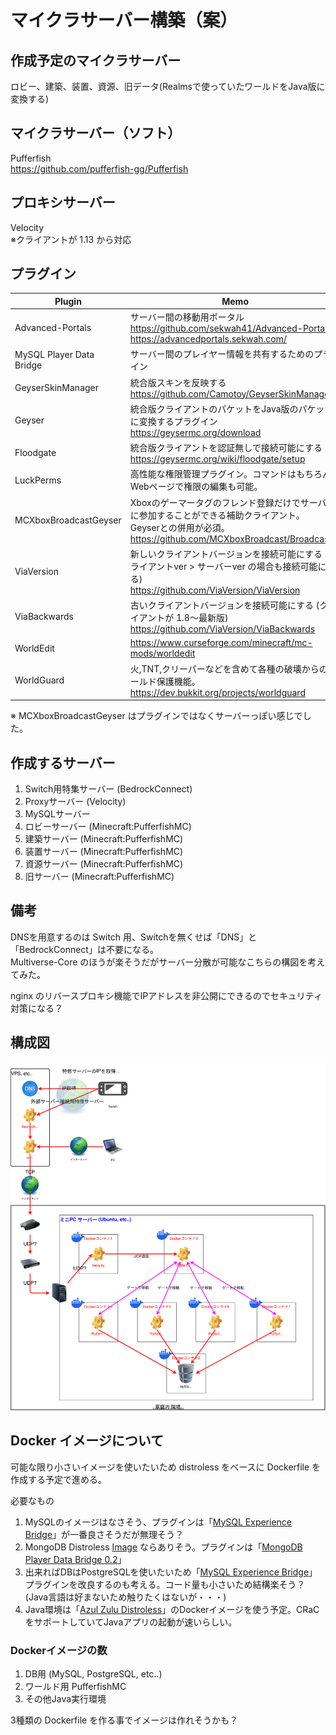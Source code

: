 # マイクラサーバー構築（案）

## 作成予定のマイクラサーバー
ロビー、建築、装置、資源、旧データ(Realmsで使っていたワールドをJava版に変換する)

## マイクラサーバー（ソフト）
Pufferfish  
https://github.com/pufferfish-gg/Pufferfish

## プロキシサーバー
Velocity  
※クライアントが 1.13 から対応

## プラグイン
| Plugin                     | Memo                                                                                                           |
|----------------------------|----------------------------------------------------------------------------------------------------------------|
| Advanced-Portals           | サーバー間の移動用ポータル<br/>https://github.com/sekwah41/Advanced-Portals/<br/>https://advancedportals.sekwah.com/ |
| MySQL Player Data Bridge   | サーバー間のプレイヤー情報を共有するためのプラグイン                                                           |
| GeyserSkinManager          | 統合版スキンを反映する<br/>https://github.com/Camotoy/GeyserSkinManager                                                                                         |
| Geyser                     | 統合版クライアントのパケットをJava版のパケットに変換するプラグイン<br/>https://geysermc.org/download                                             |
| Floodgate                  | 統合版クライアントを認証無しで接続可能にする<br/>https://geysermc.org/wiki/floodgate/setup                                                                   |
| LuckPerms                  | 高性能な権限管理プラグイン。コマンドはもちろん、Webページで権限の編集も可能。                                  |
| MCXboxBroadcastGeyser      | Xboxのゲーマータグのフレンド登録だけでサーバーに参加することができる補助クライアント。<br/>Geyserとの併用が必須。<br/>https://github.com/MCXboxBroadcast/Broadcaster   |
| ViaVersion                 | 新しいクライアントバージョンを接続可能にする (クライアントver > サーバーver の場合も接続可能になる)<br/>https://github.com/ViaVersion/ViaVersion            |
| ViaBackwards               | 古いクライアントバージョンを接続可能にする (クライアントが 1.8～最新版)<br/>https://github.com/ViaVersion/ViaBackwards                                        |
| WorldEdit                  | https://www.curseforge.com/minecraft/mc-mods/worldedit                                                                                                               |
| WorldGuard                 | 火,TNT,クリーパーなどを含めて各種の破壊からのワールド保護機能。<br/>https://dev.bukkit.org/projects/worldguard                                                |

※ MCXboxBroadcastGeyser はプラグインではなくサーバーっぽい感じでした。

## 作成するサーバー
1. Switch用特集サーバー (BedrockConnect)
2. Proxyサーバー (Velocity)
3. MySQLサーバー
4. ロビーサーバー (Minecraft:PufferfishMC)
5. 建築サーバー (Minecraft:PufferfishMC)
6. 装置サーバー (Minecraft:PufferfishMC)
7. 資源サーバー (Minecraft:PufferfishMC)
8. 旧サーバー (Minecraft:PufferfishMC)

## 備考

DNSを用意するのは Switch 用、Switchを無くせば「DNS」と「BedrockConnect」は不要になる。  
Multiverse-Core のほうが楽そうだがサーバー分散が可能なこちらの構図を考えてみた。  
  
nginx のリバースプロキシ機能でIPアドレスを非公開にできるのでセキュリティ対策になる？  

## 構成図

![システム構成図](システム構成図.drawio.svg)

## Docker イメージについて

可能な限り小さいイメージを使いたいため distroless をベースに Dockerfile を作成する予定で進める。  
  
必要なもの
1. MySQLのイメージはなさそう、プラグインは「[MySQL Experience Bridge](https://www.spigotmc.org/resources/mysql-experience-bridge.7783/)」が一番良さそうだが無理そう？
2. MongoDB Distroless [Image](https://github.com/tran4774/mongodb-distroless) ならありそう。プラグインは「[MongoDB Player Data Bridge 0.2](https://www.spigotmc.org/resources/mongodb-player-data-bridge.113091/)」
3. 出来ればDBはPostgreSQLを使いたいため「[MySQL Experience Bridge](https://www.spigotmc.org/resources/mysql-experience-bridge.7783/)」プラグインを改良するのも考える。コード量も小さいため結構楽そう？(Java言語は好まないため触りたくはないが・・・)
4. Java環境は「[Azul Zulu Distroless](https://hub.docker.com/r/azul/zulu-openjdk-distroless)」のDockerイメージを使う予定。CRaCをサポートしていてJavaアプリの起動が速いらしい。

### Dockerイメージの数

1. DB用 (MySQL, PostgreSQL, etc..)
2. ワールド用 PufferfishMC
3. その他Java実行環境

3種類の Dockerfile を作る事でイメージは作れそうかも？  

